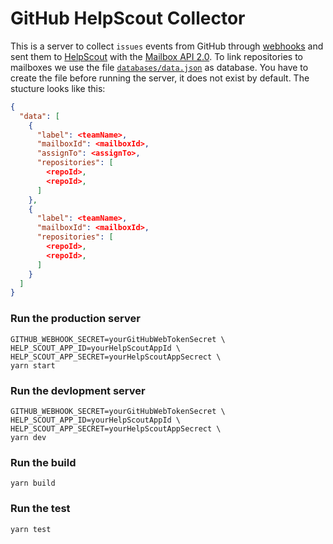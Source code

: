 # GitHub HelpScout Collector

This is a server to collect `issues` events from GitHub through [webhooks](https://developer.github.com/webhooks/) and sent them to [HelpScout](https://helpscout.com) with the [Mailbox API 2.0](https://developer.helpscout.com/mailbox-api/). To link repositories to mailboxes we use the file [`databases/data.json`](databases/data.json.dist) as database. You have to create the file before running the server, it does not exist by default. The stucture looks like this:

```json
{
  "data": [
    {
      "label": <teamName>,
      "mailboxId": <mailboxId>,
      "assignTo": <assignTo>,
      "repositories": [
        <repoId>,
        <repoId>,
      ]
    },
    {
      "label": <teamName>,
      "mailboxId": <mailboxId>,
      "repositories": [
        <repoId>,
        <repoId>,
      ]
    }
  ]
}
```

### Run the production server

```
GITHUB_WEBHOOK_SECRET=yourGitHubWebTokenSecret \
HELP_SCOUT_APP_ID=yourHelpScoutAppId \
HELP_SCOUT_APP_SECRET=yourHelpScoutAppSecrect \
yarn start
```

### Run the devlopment server

```
GITHUB_WEBHOOK_SECRET=yourGitHubWebTokenSecret \
HELP_SCOUT_APP_ID=yourHelpScoutAppId \
HELP_SCOUT_APP_SECRET=yourHelpScoutAppSecrect \
yarn dev
```

### Run the build

```
yarn build
```

### Run the test

```
yarn test
```
